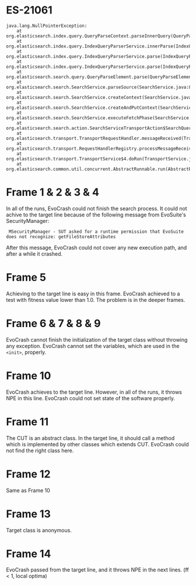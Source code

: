 # ES-21061

```
java.lang.NullPointerException:
    at org.elasticsearch.index.query.QueryParseContext.parseInnerQuery(QueryParseContext.java:251)
    at org.elasticsearch.index.query.IndexQueryParserService.innerParse(IndexQueryParserService.java:320)
    at org.elasticsearch.index.query.IndexQueryParserService.parse(IndexQueryParserService.java:223)
    at org.elasticsearch.index.query.IndexQueryParserService.parse(IndexQueryParserService.java:218)
    at org.elasticsearch.search.query.QueryParseElement.parse(QueryParseElement.java:33)
    at org.elasticsearch.search.SearchService.parseSource(SearchService.java:856)
    at org.elasticsearch.search.SearchService.createContext(SearchService.java:667)
    at org.elasticsearch.search.SearchService.createAndPutContext(SearchService.java:633)
    at org.elasticsearch.search.SearchService.executeFetchPhase(SearchService.java:472)
    at org.elasticsearch.search.action.SearchServiceTransportAction$SearchQueryFetchTransportHandler.messageReceived(SearchServiceTransportAction.java:392)
    at org.elasticsearch.transport.TransportRequestHandler.messageReceived(TransportRequestHandler.java:33)
    at org.elasticsearch.transport.RequestHandlerRegistry.processMessageReceived(RequestHandlerRegistry.java:77)
    at org.elasticsearch.transport.TransportService$4.doRun(TransportService.java:376)
    at org.elasticsearch.common.util.concurrent.AbstractRunnable.run(AbstractRunnable.java:37)
```

# Frame 1 & 2 & 3 & 4

In all of the runs, EvoCrash could not finish the search process. It could not achive to the target line because of the following message from EvoSuite's SecurityManager:
```
 MSecurityManager - SUT asked for a runtime permission that EvoSuite does not recognize: getFileStoreAttributes
 ```

 After this message, EvoCrash could not cover any new execution path, and after a while it crashed.

# Frame 5
Achieving to the target line is easy in this frame. EvoCrash achieved to a test with fitness value lower than 1.0. The problem is in the deeper frames.

# Frame 6 & 7 & 8 & 9
EvoCrash cannot finish the initialization of the target class without throwing any exception. EvoCrash cannot set the variables, which are used in the `<init>`, properly.

# Frame 10
EvoCrash achieves to the target line. However, in all of the runs, it throws NPE in this line. EvoCrash could not set state of the software properly.

# Frame 11
The CUT is an abstract class. In the target line, it should call a method which is implemented by other classes which extends CUT.   EvoCrash could not find the right class here.

# Frame 12
Same as Frame 10

# Frame 13
Target class is anonymous.

# Frame 14
EvoCrash passed from the target line, and it throws NPE in the next lines. (ff < 1, local optima)
